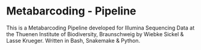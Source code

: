 # Metabarcoding - Pipeline

This is a Metabarcoding Pipeline developed for Illumina Sequencing Data at the Thuenen Institute of Biodiversity, Braunschweig by Wiebke Sickel & Lasse Krueger.
Written in Bash, Snakemake & Python.
